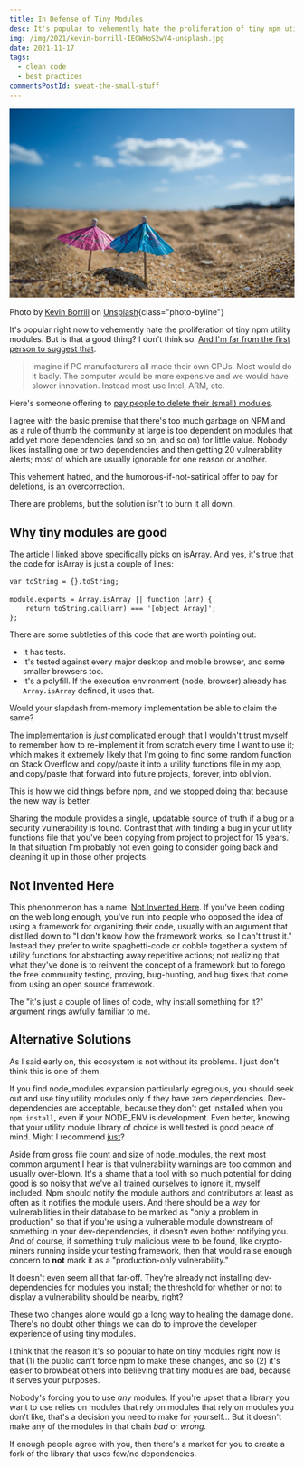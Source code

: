 ```yaml
---
title: In Defense of Tiny Modules
desc: It's popular to vehemently hate the proliferation of tiny npm utility modules. But is that a good thing?
img: /img/2021/kevin-borrill-IEGWHoS2wY4-unsplash.jpg
date: 2021-11-17
tags:
  - clean code
  - best practices
commentsPostId: sweat-the-small-stuff
---
```


![Tiny umbrellas at the beach](/img/2021/kevin-borrill-IEGWHoS2wY4-unsplash.jpg)

Photo by <a href="https://unsplash.com/@kev2480?utm_source=unsplash&utm_medium=referral&utm_content=creditCopyText">Kevin Borrill</a> on <a href="https://unsplash.com/s/photos/tiny?utm_source=unsplash&utm_medium=referral&utm_content=creditCopyText">Unsplash</a>{class="photo-byline"}

It's popular right now to vehemently hate the proliferation of tiny npm utility modules. But is that a good thing? I don't think so. [And I'm far from the first person to suggest that](https://blog.sindresorhus.com/small-focused-modules-9238d977a92a).

> Imagine if PC manufacturers all made their own CPUs. Most would do it badly. The computer would be more expensive and we would have slower innovation. Instead most use Intel, ARM, etc.

Here's someone offering to [pay people to delete their (small) modules](https://drewdevault.com/2021/11/16/Cash-for-leftpad.html).

I agree with the basic premise that there's too much garbage on NPM and as a rule of thumb the community at large is too dependent on modules that add yet more dependencies (and so on, and so on) for little value. Nobody likes installing one or two dependencies and then getting 20 vulnerability alerts; most of which are usually ignorable for one reason or another.

This vehement hatred, and the humorous-if-not-satirical offer to pay for deletions, is an overcorrection.

There are problems, but the solution isn't to burn it all down.

## Why tiny modules are good

The article I linked above specifically picks on [isArray](https://www.npmjs.com/package/isarray). And yes, it's true that the code for isArray is just a couple of lines:

```js/
var toString = {}.toString;

module.exports = Array.isArray || function (arr) {
	return toString.call(arr) === '[object Array]';
};
```

There are some subtleties of this code that are worth pointing out:

- It has tests.
- It's tested against every major desktop and mobile browser, and some smaller browsers too.
- It's a polyfill. If the execution environment (node, browser) already has `Array.isArray` defined, it uses that.

Would your slapdash from-memory implementation be able to claim the same?

The implementation is _just_ complicated enough that I wouldn't trust myself to remember how to re-implement it from scratch every time I want to use it; which makes it extremely likely that I'm going to find some random function on Stack Overflow and copy/paste it into a utility functions file in my app, and copy/paste that forward into future projects, forever, into oblivion.

This is how we did things before npm, and we stopped doing that because the new way is better.

Sharing the module provides a single, updatable source of truth if a bug or a security vulnerability is found. Contrast that with finding a bug in your utility functions file that you've been copying from project to project for 15 years. In that situation I'm probably not even going to consider going back and cleaning it up in those other projects.

## Not Invented Here

This phenonmenon has a name. [Not Invented Here](https://en.wikipedia.org/wiki/Not_invented_here). If you've been coding on the web long enough, you've run into people who opposed the idea of using a framework for organizing their code, usually with an argument that distilled down to "I don't know how the framework works, so I can't trust it." Instead they prefer to write spaghetti-code or cobble together a system of utility functions for abstracting away repetitive actions; not realizing that what they've done is to reinvent the concept of a framework but to forego the free community testing, proving, bug-hunting, and bug fixes that come from using an open source framework.

The "it's just a couple of lines of code, why install something for it?" argument rings awfully familiar to me.

## Alternative Solutions

As I said early on, this ecosystem is not without its problems. I just don't think this is one of them.

If you find node_modules expansion particularly egregious, you should seek out and use tiny utility modules only if they have zero dependencies. Dev-dependencies are acceptable, because they don't get installed when you `npm install`, even if your NODE_ENV is development. Even better, knowing that your utility module library of choice is well tested is good peace of mind. Might I recommend [just](https://github.com/angus-c/just)?

Aside from gross file count and size of node_modules, the next most common argument I hear is that vulnerability warnings are too common and usually over-blown. It's a shame that a tool with so much potential for doing good is so noisy that we've all trained ourselves to ignore it, myself included. Npm should notify the module authors and contributors at least as often as it notifies the module users. And there should be a way for vulnerabilities in their database to be marked as "only a problem in production" so that if you're using a vulnerable module downstream of something in your dev-dependencies, it doesn't even bother notifying you. And of course, if something truly malicious were to be found, like crypto-miners running inside your testing framework, then that would raise enough concern to **not** mark it as a "production-only vulnerability."

It doesn't even seem all that far-off. They're already not installing dev-dependencies for modules you install; the threshold for whether or not to display a vulnerability should be nearby, right?

These two changes alone would go a long way to healing the damage done. There's no doubt other things we can do to improve the developer experience of using tiny modules.

I think that the reason it's so popular to hate on tiny modules right now is that (1) the public can't force npm to make these changes, and so (2) it's easier to browbeat others into believing that tiny modules are bad, because it serves your purposes.

Nobody's forcing you to use _any_ modules. If you're upset that a library you want to use relies on modules that rely on modules that rely on modules you don't like, that's a decision you need to make for yourself... But it doesn't make any of the modules in that chain _bad_ or _wrong_.

If enough people agree with you, then there's a market for you to create a fork of the library that uses few/no dependencies.
